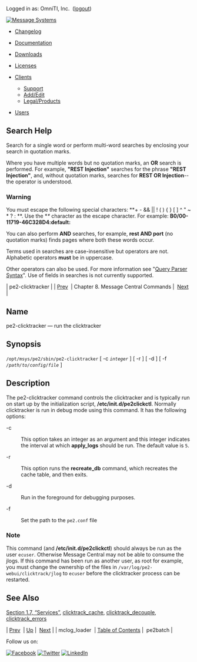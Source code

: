 Logged in as: OmniTI, Inc.  ([logout](https://support.messagesystems.com/logout.php))

[![Message Systems](https://support.messagesystems.com/images/ms-white205.png)](https://support.messagesystems.com/start.php) 

*   [Changelog](https://support.messagesystems.com/start.php?show=changelog)
*   [Documentation](https://support.messagesystems.com/docs/)
*   [Downloads](https://support.messagesystems.com/start.php)

*   [Licenses](https://support.messagesystems.com/license_summary.php)
*   <a href="">Clients</a>
    *   [Support](https://support.messagesystems.com/cs.php)
    *   [Add/Edit](https://support.messagesystems.com/edit_client.php)
    *   [Legal/Products](https://support.messagesystems.com/edit_products.php)
*   [Users](https://support.messagesystems.com/edit_customer.php)

## Search Help

Search for a single word or perform multi-word searches by enclosing your search in quotation marks.

Where you have multiple words but no quotation marks, an **OR** search is performed. For example, **"REST Injection"** searches for the phrase **"REST Injection"**, and, without quotation marks, searches for **REST OR Injection**--the operator is understood.

### Warning

You must escape the following special characters: **+ - && || ! ( ) { } [ ] ^ " ~ * ? : \**. Use the **\** character as the escape character. For example: **B0/00-11719-46C328D4\:default\:**

You can also perform **AND** searches, for example, **rest AND port** (no quotation marks) finds pages where both these words occur.

Terms used in searches are case-insensitive but operators are not. Alphabetic operators **must** be in uppercase.

Other operators can also be used. For more information see "[Query Parser Syntax](https://lucene.apache.org/core/old_versioned_docs/versions/3_0_0/queryparsersyntax.html)". Use of fields in searches is not currently supported.

| pe2-clicktracker |
| [Prev](mclog_loader.php)  | Chapter 8. Message Central Commands |  [Next](mcbatch.php) |

<a name="mc-clicktracker"></a>
## Name

pe2-clicktracker — run the clicktracker

## Synopsis

`/opt/msys/pe2/sbin/pe2-clicktracker` [ -c *`integer`* ] [ -r ] [ -d ] [ -f *`/path/to/config/file`* ]

<a name="idp2293424"></a>
## Description

The pe2-clicktracker command controls the clicktracker and is typically run on start up by the initialization script, **/etc/init.d/pe2clickctl**. Normally clicktracker is run in debug mode using this command. It has the following options:

<dl class="variablelist">

<dt>-c</dt>

<dd>

This option takes an integer as an argument and this integer indicates the interval at which **apply_logs** should be run. The default value is `5`.

</dd>

<dt>-r</dt>

<dd>

This option runs the **recreate_db** command, which recreates the cache table, and then exits.

</dd>

<dt>-d</dt>

<dd>

Run in the foreground for debugging purposes.

</dd>

<dt>-f</dt>

<dd>

Set the path to the `pe2.conf` file

</dd>

</dl>

### Note

This command (and **/etc/init.d/pe2clickctl**) should always be run as the user `ecuser`. Otherwise Message Central may not be able to consume the jlogs. If this command has been run as another user, as root for example, you must change the ownership of the files in `/var/log/pe2-webui/clicktrack/jlog` to `ecuser` before the clicktracker process can be restarted.

<a name="idp2308480"></a>
## See Also

[Section 1.7, “Services”](mc-start-services.php "1.7. Services"), [clicktrack_cache](conf.clicktrack_cache.php "clicktrack_cache"), [clicktrack_decouple](conf.clicktrack_decouple.php "clicktrack_decouple"), [clicktrack_errors](conf.clicktrack_errors.php "clicktrack_errors")

| [Prev](mclog_loader.php)  | [Up](executable-commands.php) |  [Next](mcbatch.php) |
| mclog_loader  | [Table of Contents](index.php) |  pe2batch |

Follow us on:

[![Facebook](https://support.messagesystems.com/images/icon-facebook.png)](http://www.facebook.com/messagesystems) [![Twitter](https://support.messagesystems.com/images/icon-twitter.png)](http://twitter.com/#!/MessageSystems) [![LinkedIn](https://support.messagesystems.com/images/icon-linkedin.png)](http://www.linkedin.com/company/message-systems)